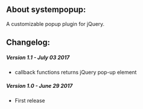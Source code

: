 ## About systempopup:
A customizable popup plugin for jQuery.  

## Changelog:

##### Version 1.1 - July 03 2017
* callback functions returns jQuery pop-up element

##### Version 1.0 - June 29 2017
* First release